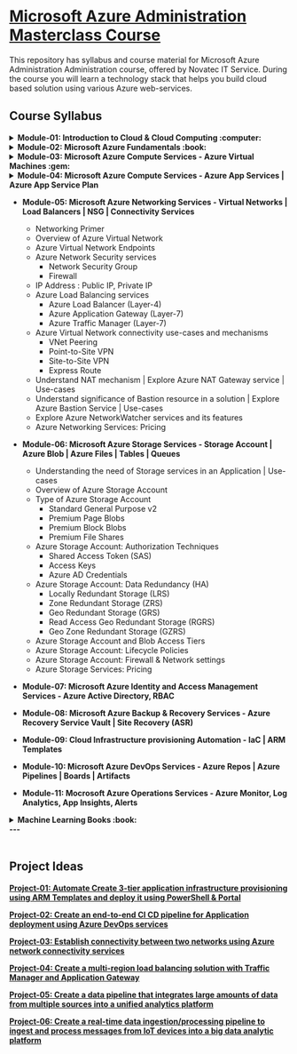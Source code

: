 # [Microsoft Azure Administration Masterclass Course](https://novatec.co.in/)

This repository has syllabus and course material for Microsoft Azure Administration Administration course, offered by Novatec IT Service.
During the course you will learn a technology stack that helps you build cloud based solution using various Azure web-services.

## Course Syllabus

<details>
 <summary> <b> Module-01: Introduction to Cloud & Cloud Computing :computer: </b>  </summary>
  
 * Cloud Overview
 
 * Traditional IT Infrastructure VS Cloud
 
 * Cloud Service Models
  
 * Cloud Deployment Models
  
 * Virtualization Primer 
    
</details>

<details>
 <summary> <b> Module-02: Microsoft Azure Fundamentals :book: </b>  </summary>
  
  *  Introduction to Microsoft Azure
  
  *  Auzre Global Infrastructure
  
  *  Setting up Azure Environment
  
  *  Different ways of accessing Azure web-services: Powershell, Azure CLI, Portal, REST API
  
  *  Different ways of buying Azure services
  
  *  Explore Azure CloudShell
  
  *  Azure Organization Hierarchy: Management Group, Subscription, Resource Group, Resource
  
  *  Azure Subscription Governance Strategies
  
  *  <b>Hands-on Labs</b>
    
</details>
  
<details>
 <summary> <b> Module-03: Microsoft Azure Compute Services - Azure Virtual Machines :gem: </b>  </summary>
  
  * Overview of Azure Virtual Machines
  
  * Azure Virtual Machine: Images and Instances
  
  * Azure Virtual Machine: Types
  
  * Azure Virtual Machine: Types of Provisioning
  
  * Azure Virtual Machine Storage: Data Disks (for persistent storage)
  
  * Azure VM Management and Automation using Azure VM Extensions
  
  * Azure VM: High-availability and Autoscaling services
    1. Zone based redundancy
    2. Availability-sets
    3. Scale-sets
  
  * Understand Load Balancing mechanism and explore Azure Load Balancing services
   
  * Azure Virtual Machine: Pricing
  
  * Real World Use-cases and Best Practices

  * <b>Hands-on Labs</b>
 
</details> 

<details>
 <summary> <b> Module-04: Microsoft Azure Compute Services - Azure App Services | Azure App Service Plan </b>  </summary>
 
  * Overview of <b>Azure App Service</b> and <b>App Service Plan</b>
  
  * Understanding the Azure App service configurations
  
  * Azure App Service: Deployment Slots
  
  * Azure App Service: Monitoring
  
  * Azure App Service: Pricing
  
  * Real World Use-cases and Best Practices
 
</details>
 
- <b>Module-05: Microsoft Azure Networking Services - Virtual Networks | Load Balancers | NSG | Connectivity Services</b>
  - Networking Primer
  - Overview of Azure Virtual Network
  - Azure Virtual Network Endpoints
  - Azure Network Security services
    - Network Security Group
    - Firewall
  - IP Address : Public IP, Private IP
  - Azure Load Balancing services
    - Azure Load Balancer (Layer-4)
    - Azure Application Gateway (Layer-7)
    - Azure Traffic Manager (Layer-7)
  - Azure Virtual Network connectivity use-cases and mechanisms
    - VNet Peering
    - Point-to-Site VPN
    - Site-to-Site VPN 
    - Express Route
  - Understand NAT mechanism | Explore Azure NAT Gateway service | Use-cases
  - Understand significance of Bastion resource in a solution | Explore Azure Bastion Service | Use-cases
  - Explore Azure NetworkWatcher services and its features
  - Azure Networking Services: Pricing

- <b>Module-06: Microsoft Azure Storage Services - Storage Account | Azure Blob | Azure Files | Tables | Queues</b>
  - Understanding the need of Storage services in an Application | Use-cases
  - Overview of Azure Storage Account
  - Type of Azure Storage Account
    - Standard General Purpose v2
    - Premium Page Blobs
    - Premium Block Blobs
    - Premium File Shares
  - Azure Storage Account: Authorization Techniques
    - Shared Access Token (SAS)
    - Access Keys
    - Azure AD Credentials
  - Azure Storage Account: Data Redundancy (HA)
    - Locally Redundant Storage (LRS)
    - Zone Redundant Storage (ZRS)
    - Geo Redundant Storage (GRS)
    - Read Access Geo Redundant Storage (RGRS)
    - Geo Zone Redundant Storage (GZRS)
  - Azure Storage Account and Blob Access Tiers
  - Azure Storage Account: Lifecycle Policies
  - Azure Storage Account: Firewall & Network settings
  - Azure Storage Services: Pricing
 
- <b>Module-07: Microsoft Azure Identity and Access Management Services - Azure Active Directory, RBAC
  
- <b>Module-08: Microsoft Azure Backup & Recovery Services - Azure Recovery Service Vault | Site Recovery (ASR)

- <b>Module-09: Cloud Infrastructure provisioning Automation - IaC | ARM Templates 
  
- <b>Module-10: Microsoft Azure DevOps Services - Azure Repos | Azure Pipelines | Boards | Artifacts
  
- <b>Module-11: Mocrosoft Azure Operations Services - Azure Monitor, Log Analytics, App Insights, Alerts 

<details>
 <summary> <b> Machine Learning Books :book: </b>  </summary>
  
  
* [**Applied R for the quantitative social scientist**](http://www.datascienceassn.org/sites/default/files/Applied%20R.pdf) *Rense Nieuwenhuis*
  
</details>
 ---<br><br>
  
## Project Ideas

[Project-01: Automate Create 3-tier application infrastructure provisioning using ARM Templates and deploy it using PowerShell & Portal]()
  
[Project-02: Create an end-to-end CI CD pipeline for Application deployment using Azure DevOps services]()
  
[Project-03: Establish connectivity between two networks using Azure network connectivity services]()
  
[Project-04: Create a multi-region load balancing solution with Traffic Manager and Application Gateway](https://learn.microsoft.com/en-us/azure/architecture/high-availability/reference-architecture-traffic-manager-application-gateway)
  
[Project-05: Create a data pipeline that integrates large amounts of data from multiple sources into a unified analytics platform](https://learn.microsoft.com/en-us/azure/architecture/example-scenario/data/data-warehouse)

[Project-06: Create a real-time data ingestion/processing pipeline to ingest and process messages from IoT devices into a big data analytic platform](https://learn.microsoft.com/en-us/azure/architecture/example-scenario/data/realtime-analytics-vehicle-iot)
